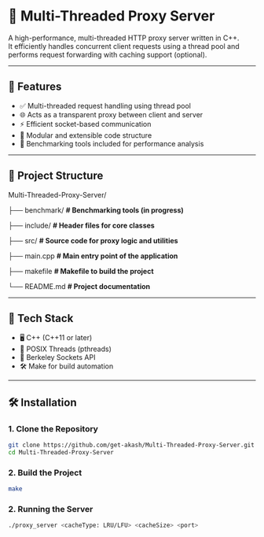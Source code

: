 # 🚀 Multi-Threaded Proxy Server

A high-performance, multi-threaded HTTP proxy server written in C++.  
It efficiently handles concurrent client requests using a thread pool and performs request forwarding with caching support (optional).

---

## 📌 Features

- ✅ Multi-threaded request handling using thread pool
- 🌐 Acts as a transparent proxy between client and server
- ⚡ Efficient socket-based communication
- 🔄 Modular and extensible code structure
- 🧪 Benchmarking tools included for performance analysis

---

## 🧱 Project Structure
Multi-Threaded-Proxy-Server/

├── benchmark/        **# Benchmarking tools (in progress)**

├── include/          **# Header files for core classes**

├── src/              **# Source code for proxy logic and utilities**

├── main.cpp          **# Main entry point of the application**

├── makefile          **# Makefile to build the project**

└── README.md         **# Project documentation**

---

## 🧰 Tech Stack

- 🖥️ C++ (C++11 or later)
- 🧵 POSIX Threads (pthreads)
- 🔌 Berkeley Sockets API
- 🛠️ Make for build automation

---

## 🛠️ Installation

### 1. Clone the Repository

```bash
git clone https://github.com/get-akash/Multi-Threaded-Proxy-Server.git
cd Multi-Threaded-Proxy-Server
```

### 2. Build the Project
```bash
make
```

### 2. Running the Server
```bash
./proxy_server <cacheType: LRU/LFU> <cacheSize> <port>
```